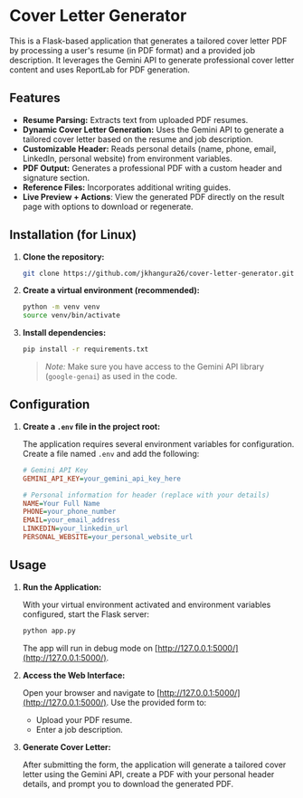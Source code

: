 # Cover Letter Generator

This is a Flask-based application that generates a tailored cover letter PDF by processing a user's resume (in PDF format) and a provided job description. It leverages the Gemini API to generate professional cover letter content and uses ReportLab for PDF generation.

## Features

- **Resume Parsing:** Extracts text from uploaded PDF resumes.
- **Dynamic Cover Letter Generation:** Uses the Gemini API to generate a tailored cover letter based on the resume and job description.
- **Customizable Header:** Reads personal details (name, phone, email, LinkedIn, personal website) from environment variables.
- **PDF Output:** Generates a professional PDF with a custom header and signature section.
- **Reference Files:** Incorporates additional writing guides.
- **Live Preview + Actions**: View the generated PDF directly on the result page with options to download or regenerate.

## Installation (for Linux)

1. **Clone the repository:**

   ```bash
   git clone https://github.com/jkhangura26/cover-letter-generator.git
   ```

2. **Create a virtual environment (recommended):**

   ```bash
   python -m venv venv
   source venv/bin/activate
   ```

3. **Install dependencies:**

   ```bash
   pip install -r requirements.txt
   ```

   > *Note:* Make sure you have access to the Gemini API library (`google-genai`) as used in the code.

## Configuration

1. **Create a `.env` file in the project root:**

   The application requires several environment variables for configuration. Create a file named `.env` and add the following:

   ```ini
   # Gemini API Key
   GEMINI_API_KEY=your_gemini_api_key_here

   # Personal information for header (replace with your details)
   NAME=Your Full Name
   PHONE=your_phone_number
   EMAIL=your_email_address
   LINKEDIN=your_linkedin_url
   PERSONAL_WEBSITE=your_personal_website_url
   ```

## Usage

1. **Run the Application:**

   With your virtual environment activated and environment variables configured, start the Flask server:

   ```bash
   python app.py
   ```

   The app will run in debug mode on [http://127.0.0.1:5000/](http://127.0.0.1:5000/).

2. **Access the Web Interface:**

   Open your browser and navigate to [http://127.0.0.1:5000/](http://127.0.0.1:5000/). Use the provided form to:
   
   - Upload your PDF resume.
   - Enter a job description.

3. **Generate Cover Letter:**

   After submitting the form, the application will generate a tailored cover letter using the Gemini API, create a PDF with your personal header details, and prompt you to download the generated PDF.

